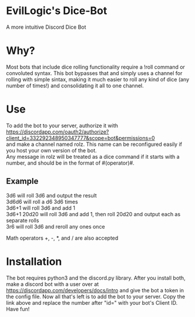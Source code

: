 # EvilLogic's Dice-Bot
A more intuitive Discord Dice Bot

# Why?
Most bots that include dice rolling functionality require a !roll command or convoluted syntax. This bot bypasses that and simply uses a channel for rolling with simple sintax, making it much easier to roll any kind of dice (any number of times!) and consolidating it all to one channel.

# Use
To add the bot to your server, authorize it with <br />
https://discordapp.com/oauth2/authorize?client_id=332292348950347777&scope=bot&permissions=0 <br />
and make a channel named rolz. This name can be reconfigured easily if you host your own version of the bot.<br />
Any message in rolz will be treated as a dice command if it starts with a number, and should be in the format of #(operator)#.<br />

## Example<br />
3d6 will roll 3d6 and output the result<br />
3d6d6 will roll a d6 3d6 times<br />
3d6+1 will roll 3d6 and add 1<br />
3d6+1 20d20 will roll 3d6 and add 1, then roll 20d20 and output each as separate rolls<br />
3r6 will roll 3d6 and reroll any ones once<br />

Math operators +, -, *, and / are also accepted

# Installation
The bot requires python3 and the discord.py library.
After you install both, make a discord bot with a user over at
https://discordapp.com/developers/docs/intro
and give the bot a token in the config file.
Now all that's left is to add the bot to your server. Copy the link above and replace the number after "id=" with your bot's Client ID.
Have fun!
